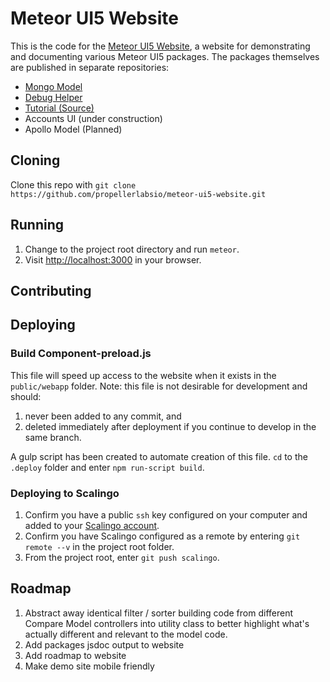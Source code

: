 # Meteor UI5 Website
This is the code for the [Meteor UI5 Website](http://meteor-ui5.propellerlabs.io), a website for demonstrating and documenting various Meteor UI5 packages.  The packages themselves are published in separate repositories:
* [Mongo Model](https://github.com/propellerlabsio/meteor-ui5-mongo)
* [Debug Helper](https://github.com/propellerlabsio/meteor-ui5-debug)
* [Tutorial (Source)](https://github.com/propellerlabsio/meteor-ui5-mongo-tutorial)
* Accounts UI (under construction)
* Apollo Model (Planned)

## Cloning
Clone this repo with `git clone https://github.com/propellerlabsio/meteor-ui5-website.git`

## Running
1. Change to the project root directory and run `meteor`.
2. Visit [http://localhost:3000](http://localhost:3000) in your browser.

## Contributing


## Deploying

### Build Component-preload.js
This file will speed up access to the website when it exists in the `public/webapp` folder.  Note: this file is not desirable for development and should:
1. never been added to any commit, and
2. deleted immediately after deployment if you continue to develop in the same branch.

A gulp script has been created to automate creation of this file.  `cd` to the `.deploy` folder and enter `npm run-script build`.

### Deploying to Scalingo
1. Confirm you have a public `ssh` key configured on your computer and added to your [Scalingo account](https://my.scalingo.com/keys).  
2. Confirm you have Scalingo configured as a remote by entering `git remote --v` in the project root folder.
3. From the project root, enter `git push scalingo`.

## Roadmap

1. Abstract away identical filter / sorter building code from different Compare Model controllers into utility class to better highlight what's actually different and relevant to the model code.
1. Add packages jsdoc output to website
1. Add roadmap to website
1. Make demo site mobile friendly
